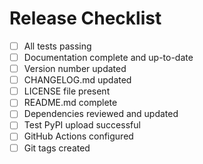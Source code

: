 # Release Checklist

- [ ] All tests passing
- [ ] Documentation complete and up-to-date
- [ ] Version number updated
- [ ] CHANGELOG.md updated
- [ ] LICENSE file present
- [ ] README.md complete
- [ ] Dependencies reviewed and updated
- [ ] Test PyPI upload successful
- [ ] GitHub Actions configured
- [ ] Git tags created 